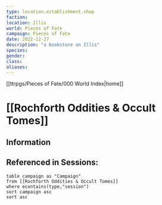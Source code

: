 ```yaml
---
type: location.establishment.shop
faction: 
location: Illis
world: Pieces of Fate
campaign: Pieces of Fate
date: 2022-12-27
description: "a bookstore on Illis"
species: 
gender: 
class: 
aliases:
---
```

[[ttrpgs/Pieces of Fate/000 World Index|home]]
# [[Rochforth Oddities & Occult Tomes]]

## Information

## Referenced in Sessions:

```dataview
table campaign as "Campaign"
from [[Rochforth Oddities & Occult Tomes]]
where econtains(type,"session")
sort campaign asc
sort asc
```